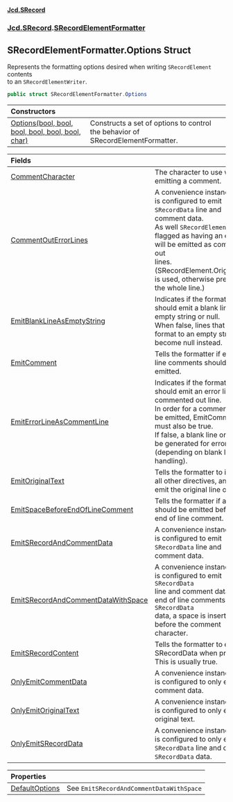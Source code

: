 #### [Jcd.SRecord](index.md 'index')
### [Jcd.SRecord](Jcd.SRecord.md 'Jcd.SRecord').[SRecordElementFormatter](Jcd.SRecord.SRecordElementFormatter.md 'Jcd.SRecord.SRecordElementFormatter')

## SRecordElementFormatter.Options Struct

Represents the formatting options desired when writing `SRecordElement` contents  
to an `SRecordElementWriter`.

```csharp
public struct SRecordElementFormatter.Options
```

| Constructors | |
| :--- | :--- |
| [Options(bool, bool, bool, bool, bool, bool, char)](Jcd.SRecord.SRecordElementFormatter.Options.Options(bool,bool,bool,bool,bool,bool,char).md 'Jcd.SRecord.SRecordElementFormatter.Options.Options(bool, bool, bool, bool, bool, bool, char)') | Constructs a set of options to control the behavior of SRecordElementFormatter. |

| Fields | |
| :--- | :--- |
| [CommentCharacter](Jcd.SRecord.SRecordElementFormatter.Options.CommentCharacter.md 'Jcd.SRecord.SRecordElementFormatter.Options.CommentCharacter') | The character to use when emitting a comment. |
| [CommentOutErrorLines](Jcd.SRecord.SRecordElementFormatter.Options.CommentOutErrorLines.md 'Jcd.SRecord.SRecordElementFormatter.Options.CommentOutErrorLines') | A convenience instance that is configured to emit `SRecordData` line and comment data.<br/>As well `SRecordElement`s flagged as having an error will be emitted as commented out<br/>lines. (SRecordElement.OriginalLine is used, otherwise preserving the whole line.) |
| [EmitBlankLineAsEmptyString](Jcd.SRecord.SRecordElementFormatter.Options.EmitBlankLineAsEmptyString.md 'Jcd.SRecord.SRecordElementFormatter.Options.EmitBlankLineAsEmptyString') | Indicates if the formatter should emit a blank line as an empty string or null.<br/>When false, lines that would format to an empty string, become null instead. |
| [EmitComment](Jcd.SRecord.SRecordElementFormatter.Options.EmitComment.md 'Jcd.SRecord.SRecordElementFormatter.Options.EmitComment') | Tells the formatter if end of line comments should be emitted. |
| [EmitErrorLineAsCommentLine](Jcd.SRecord.SRecordElementFormatter.Options.EmitErrorLineAsCommentLine.md 'Jcd.SRecord.SRecordElementFormatter.Options.EmitErrorLineAsCommentLine') | Indicates if the formatter should emit an error line as a commented out line.<br/>In order for a comment line to be emitted, EmitComment must also be true.<br/>If false, a blank line or null will be generated for error lines (depending on blank line handling). |
| [EmitOriginalText](Jcd.SRecord.SRecordElementFormatter.Options.EmitOriginalText.md 'Jcd.SRecord.SRecordElementFormatter.Options.EmitOriginalText') | Tells the formatter to ignore all other directives, and just emit the original line of text. |
| [EmitSpaceBeforeEndOfLineComment](Jcd.SRecord.SRecordElementFormatter.Options.EmitSpaceBeforeEndOfLineComment.md 'Jcd.SRecord.SRecordElementFormatter.Options.EmitSpaceBeforeEndOfLineComment') | Tells the formatter if a space should be emitted before an end of line comment. |
| [EmitSRecordAndCommentData](Jcd.SRecord.SRecordElementFormatter.Options.EmitSRecordAndCommentData.md 'Jcd.SRecord.SRecordElementFormatter.Options.EmitSRecordAndCommentData') | A convenience instance that is configured to emit `SRecordData` line and comment data. |
| [EmitSRecordAndCommentDataWithSpace](Jcd.SRecord.SRecordElementFormatter.Options.EmitSRecordAndCommentDataWithSpace.md 'Jcd.SRecord.SRecordElementFormatter.Options.EmitSRecordAndCommentDataWithSpace') | A convenience instance that is configured to emit `SRecordData`<br/>line and comment data. For end of line comments after `SRecordData`<br/>data, a space is inserted before the comment character. |
| [EmitSRecordContent](Jcd.SRecord.SRecordElementFormatter.Options.EmitSRecordContent.md 'Jcd.SRecord.SRecordElementFormatter.Options.EmitSRecordContent') | Tells the formatter to emit the SRecordData when present. This is usually true. |
| [OnlyEmitCommentData](Jcd.SRecord.SRecordElementFormatter.Options.OnlyEmitCommentData.md 'Jcd.SRecord.SRecordElementFormatter.Options.OnlyEmitCommentData') | A convenience instance that is configured to only emit comment data. |
| [OnlyEmitOriginalText](Jcd.SRecord.SRecordElementFormatter.Options.OnlyEmitOriginalText.md 'Jcd.SRecord.SRecordElementFormatter.Options.OnlyEmitOriginalText') | A convenience instance that is configured to only emit the original text. |
| [OnlyEmitSRecordData](Jcd.SRecord.SRecordElementFormatter.Options.OnlyEmitSRecordData.md 'Jcd.SRecord.SRecordElementFormatter.Options.OnlyEmitSRecordData') | A convenience instance that is configured to only emit `SRecordData` line and only the `SRecordData` data. |

| Properties | |
| :--- | :--- |
| [DefaultOptions](Jcd.SRecord.SRecordElementFormatter.Options.DefaultOptions.md 'Jcd.SRecord.SRecordElementFormatter.Options.DefaultOptions') | See `EmitSRecordAndCommentDataWithSpace` |

